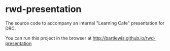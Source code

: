 rwd-presentation
================

The source code to accompany an internal "Learning Cafe" presentation for DRC.

You can run this project in the browser at http://bartlewis.github.io/rwd-presentation